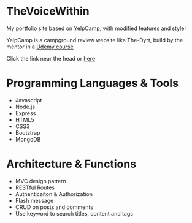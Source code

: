 # TheVoiceWithin

My portfolio site based on YelpCamp, with modified features and style!

YelpCamp is a campground review website like The-Dyrt, build by the mentor in a <a href="https://www.udemy.com/the-web-developer-bootcamp">Udemy course</a>

Click the link near the head or <a href="https://the-voice-within.herokuapp.com/">here</a>

# Programming Languages & Tools
  <ul>
    <li>Javascript</li>
    <li>Node.js</li>
    <li>Express</li>  
    <li>HTML5</li>
    <li>CSS3</li>
    <li>Bootstrap</li>
    <li>MongoDB</li>
  </ul>

# Architecture & Functions

<ul>
  <li>MVC design pattern</li>
  <li>RESTful Routes</li>
  <li>Authenticaiton & Authorization</li>
  <li>Flash message</li>
  <li>CRUD on posts and comments</li>
  <li>Use keyword to search titles, content and tags</li>
</ul>
